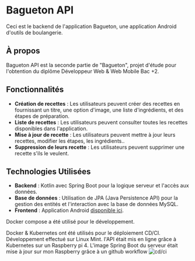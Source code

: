 # Bagueton API

Ceci est le backend de l'application Bagueton, une application Android d'outils de boulangerie.

## À propos

Bagueton API est la seconde partie de "Bagueton", projet d'étude pour l'obtention du diplôme Développeur Web & Web Mobile Bac +2.

## Fonctionnalités

- **Création de recettes** : Les utilisateurs peuvent créer des recettes en fournissant un titre, une option d'image, une liste d'ingrédients, et des étapes de préparation.
- **Liste de recettes** : Les utilisateurs peuvent consulter toutes les recettes disponibles dans l'application.
- **Mise à jour de recette** : Les utilisateurs peuvent mettre à jour leurs recettes, modifier les étapes, les ingrédients..
- **Suppression de leurs recette** : Les utilisateurs peuvent supprimer une recette s'ils le veulent.
  
## Technologies Utilisées

- **Backend** : Kotlin avec Spring Boot pour la logique serveur et l'accès aux données.
- **Base de données** : Utilisation de JPA (Java Persistence API) pour la gestion des entités et l'interaction avec la base de données MySQL.
- **Frontend** : Application Android [disponible ici](https://github.com/CedricSanchezGithub/Bagueton_v1).

Docker compose a été utilisé pour le développement.

Docker & Kubernetes ont été utilisés pour le déploiement CD/CI. Développement effectué sur Linux Mint.
l'API était mis en ligne grâce à Kubernetes sur un Raspberry pi 4.
L'image Spring Boot du serveur était mise à jour sur mon Raspberry grâce à un github workflow
![cd/ci](https://github.com/CedricSanchezGithub/Bagueton_API/assets/129597649/f9fbd595-e86f-4d11-a76d-3535f8418955)
